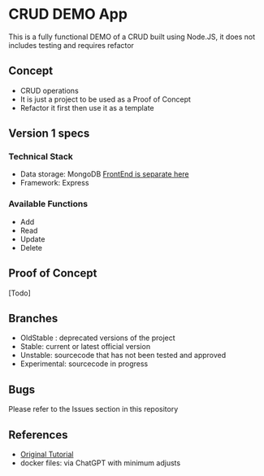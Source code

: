 # CRUD DEMO App #

This is a fully functional DEMO of a CRUD built using Node.JS, it does not includes testing and requires refactor

## Concept ##
- CRUD operations
- It is just a project to be used as a Proof of Concept
- Refactor it first then use it as a template


## Version 1 specs ##

### Technical Stack ###
* Data storage: MongoDB [FrontEnd is separate here](https://github.com/hftamayo/pfuserscrudfe)
* Framework: Express

### Available Functions ###
* Add
* Read
* Update
* Delete

## Proof of Concept ##
[Todo]

## Branches ##
* OldStable : deprecated versions of the project
* Stable: current or latest official version
* Unstable: sourcecode that has not been tested and approved
* Experimental: sourcecode in progress

## Bugs ##
Please refer to the Issues section in this repository

## References ##
* [Original Tutorial](https://youtu.be/FOK45_sEqK8?si=-gDlkKC2v_UGQL3q)
* docker files: via ChatGPT with minimum adjusts
